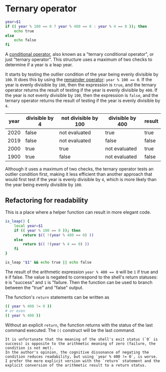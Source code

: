 # Ternary operator

```bash
year=$1
if (( year % 100 == 0 ? year % 400 == 0 : year % 4 == 0 )); then
    echo true
else
    echo false
fi 
```

A [conditional operator][ternary-operator], also known as a "ternary conditional operator", or just "ternary operator".
This structure uses a maximum of two checks to determine if a year is a leap year.

It starts by testing the outlier condition of the year being evenly divisible by `100`.
It does this by using the [remainder operator][remainder-operator]: `year % 100 == 0`.
If the year is evenly divisible by `100`, then the expression is `true`, and the ternary operator returns the result of testing if the year is evenly divisible by `400`.
If the year is _not_ evenly divisible by `100`, then the expression is `false`, and the ternary operator returns the result of testing if the year is evenly divisible by `4`.

| year | divisible by 4 | not divisible by 100 | divisible by 400 |    result    |
| ---- | -------------- | -------------------- | ---------------- | ------------ |
| 2020 |          false |        not evaluated |             true |         true |
| 2019 |          false |        not evaluated |            false |        false |
| 2000 |           true |                 true |    not evaluated |         true |
| 1900 |           true |                false |    not evaluated |        false |

Although it uses a maximum of two checks, the ternary operator tests an outlier condition first, making it less efficient than another approach that would first test if the year is evenly divisible by `4`, which is more likely than the year being evenly divisible by `100`.

## Refactoring for readability

This is a place where a helper function can result in more elegant code.

```bash
is_leap() {
    local year=$1
    if (( year % 100 == 0 )); then
        return $(( !(year % 400 == 0) ))
    else
        return $(( !(year % 4 == 0) ))
    fi
}

is_leap "$1" && echo true || echo false
```

The result of the arithmetic expression `year % 400 == 0` will be `1` if true and `0` if false.
The value is negated to correspond to the shell's return statuses: `0` is "success" and `1` is "failure.
Then the function can be used to branch between the "true" and "false" output.

The function's `return` statements can be written as

```bash
(( year % 400 != 0 ))
# or even
(( year % 400 ))
```

Without an explicit `return`, the function returns with the status of the last command executed.
The `((` construct will be the last command.

~~~~exercism/note
It is unfortunate that the meaning of the shell's exit status (`0` is success) is opposite to the arithmetic meaning of zero (failure, the condition is not met).
In the author's opinion, the cognitive dissonance of negating the condition reduces readability, but using `year % 400 != 0`, is worse.
I prefer the more explicit version with the `return` statement and the explicit conversion of the arithmetic result to a return status.
~~~~

[ternary-operator]: https://www.gnu.org/software/bash/manual/bash.html#Shell-Arithmetic
[remainder-operator]: https://www.gnu.org/software/bash/manual/bash.html#Shell-Arithmetic
